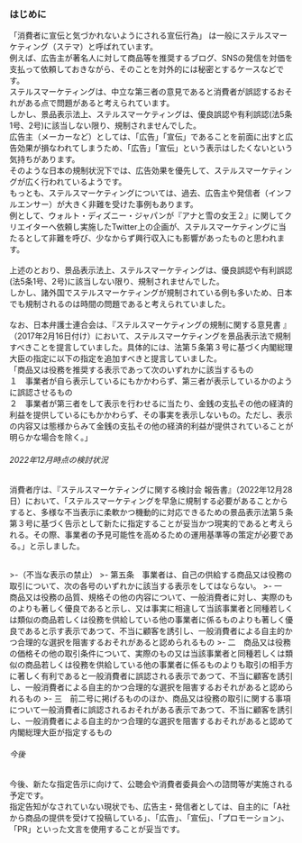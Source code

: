 ### はじめに
「消費者に宣伝と気づかれないようにされる宣伝行為」 は一般にステルスマーケティング（ステマ）と呼ばれています。
 <br>
 例えば、広告主が著名人に対して商品等を推奨するブログ、SNSの発信を対価を支払って依頼しておきながら、そのことを対外的には秘密とするケースなどです。
 <br>
 ステルスマーケティングは、中立な第三者の意見であると消費者が誤認するおそれがある点で問題があると考えられています。
 <br>
 しかし、景品表示法上、ステルスマーケティングは、優良誤認や有利誤認(法5条1号、2号)に該当しない限り、規制されませんでした。
 <br>
 広告主（メーカーなど）としては、「広告」「宣伝」であることを前面に出すと広告効果が損なわれてしまうため、「広告」「宣伝」という表示はしたくないという気持ちがあります。
 <br>
 そのような日本の規制状況下では、広告効果を優先して、ステルスマーケティングが広く行われているようです。
 <br>
もっとも、ステルスマーケティングについては、過去、広告主や発信者（インフルエンサー）が大きく非難を受けた事例もあります。
 <br>
例として、ウォルト・ディズニー・ジャパンが『アナと雪の女王２』に関してクリエイターへ依頼し実施したTwitter上の企画が、ステルスマーケティングに当たるとして非難を呼び、少なからず興行収入にも影響があったものと思われます。
 <br>
 <br>
上述のとおり、景品表示法上、ステルスマーケティングは、優良誤認や有利誤認(法5条1号、2号)に該当しない限り、規制されませんでした。
 <br>
しかし、諸外国でステルスマーケティングが規制されている例も多いため、日本でも規制されるのは時間の問題であると考えられていました。
 <br>
 <br>
なお、日本弁護士連合会は、『ステルスマーケティングの規制に関する意見書 』（2017年2月16日付け）において、ステルスマーケティングを景品表示法で規制すべきことを提言していました。具体的には、法第５条第３号に基づく内閣総理大臣の指定に以下の指定を追加すべきと提言していました。
 <br>
「商品又は役務を推奨する表示であって次のいずれかに該当するもの
 <br>
１　事業者が自ら表示しているにもかかわらず、第三者が表示しているかのように誤認させるもの
 <br>
２　事業者が第三者をして表示を行わせるに当たり、金銭の支払その他の経済的利益を提供しているにもかかわらず、その事実を表示しないもの。ただし、表示の内容又は態様からみて金銭の支払その他の経済的利益が提供されていることが明らかな場合を除く。」
 <br>

        
###### 2022年12月時点の検討状況
消費者庁は、『ステルスマーケティングに関する検討会 報告書』（2022年12月28日）において、「ステルスマーケティングを早急に規制する必要があることからすると、多様な不当表示に柔軟かつ機動的に対応できるための景品表示法第５条第３号に基づく告示として新たに指定することが妥当かつ現実的であると考えられる。その際、事業者の予見可能性を高めるための運用基準等の策定が必要である。」と示しました。

<br>
>-（不当な表示の禁止）
>- 第五条　事業者は、自己の供給する商品又は役務の取引について、次の各号のいずれかに該当する表示をしてはならない。
>- 一　商品又は役務の品質、規格その他の内容について、一般消費者に対し、実際のものよりも著しく優良であると示し、又は事実に相違して当該事業者と同種若しくは類似の商品若しくは役務を供給している他の事業者に係るものよりも著しく優良であると示す表示であつて、不当に顧客を誘引し、一般消費者による自主的かつ合理的な選択を阻害するおそれがあると認められるもの
>- 二　商品又は役務の価格その他の取引条件について、実際のもの又は当該事業者と同種若しくは類似の商品若しくは役務を供給している他の事業者に係るものよりも取引の相手方に著しく有利であると一般消費者に誤認される表示であつて、不当に顧客を誘引し、一般消費者による自主的かつ合理的な選択を阻害するおそれがあると認められるもの
>- 三　前二号に掲げるもののほか、商品又は役務の取引に関する事項について一般消費者に誤認されるおそれがある表示であつて、不当に顧客を誘引し、一般消費者による自主的かつ合理的な選択を阻害するおそれがあると認めて内閣総理大臣が指定するもの

###### 今後
今後、新たな指定告示に向けて、公聴会や消費者委員会への諮問等が実施される予定です。
<br>
指定告知がなされていない現状でも、広告主・発信者としては、自主的に「A社から商品の提供を受けて投稿している」、「広告」、「宣伝」、「プロモーション」、「PR」といった文言を使用することが妥当です。
 <br>
 <br>

